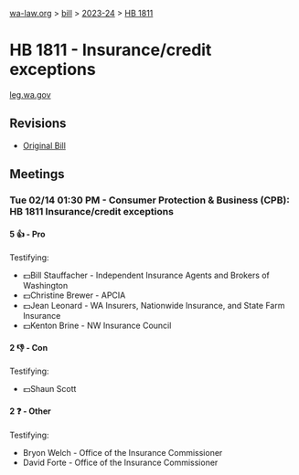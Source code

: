 [wa-law.org](/) > [bill](/bill/) > [2023-24](/bill/2023-24/) > [HB 1811](/bill/2023-24/hb/1811/)

# HB 1811 - Insurance/credit exceptions
[leg.wa.gov](https://app.leg.wa.gov/billsummary?BillNumber=1811&Year=2023&Initiative=false)

## Revisions
* [Original Bill](1/)

## Meetings
### Tue 02/14 01:30 PM - Consumer Protection & Business (CPB): HB 1811 Insurance/credit exceptions
#### 5 👍 - Pro
Testifying:
* 💵Bill Stauffacher - Independent Insurance Agents and Brokers of Washington
* 💵Christine Brewer - APCIA
* 💵Jean Leonard - WA Insurers, Nationwide Insurance, and State Farm Insurance
* 💵Kenton Brine - NW Insurance Council

#### 2 👎 - Con
Testifying:
* 💵Shaun Scott

#### 2 ❓ - Other
Testifying:
* Bryon Welch - Office of the Insurance Commissioner
* David Forte - Office of the Insurance Commissioner
